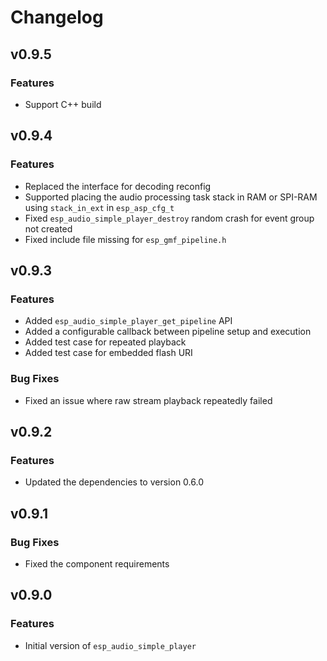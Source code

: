 # Changelog

## v0.9.5

### Features

- Support C++ build

## v0.9.4

### Features

- Replaced the interface for decoding reconfig
- Supported placing the audio processing task stack in RAM or SPI-RAM using `stack_in_ext` in `esp_asp_cfg_t`
- Fixed `esp_audio_simple_player_destroy` random crash for event group not created
- Fixed include file missing for `esp_gmf_pipeline.h`

## v0.9.3

### Features
- Added `esp_audio_simple_player_get_pipeline` API
- Added a configurable callback between pipeline setup and execution
- Added test case for repeated playback
- Added test case for embedded flash URI

### Bug Fixes

- Fixed an issue where raw stream playback repeatedly failed


## v0.9.2

### Features
- Updated the dependencies to version 0.6.0

## v0.9.1

### Bug Fixes

- Fixed the component requirements


## v0.9.0

### Features

- Initial version of `esp_audio_simple_player`
